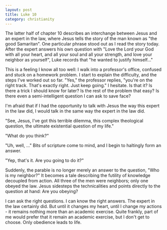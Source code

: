 ```yaml
---
layout: post
title: Luke 10
category: christianity
---
```


The latter half of chapter 10 describes an interchange between Jesus and an expert in the law, where Jesus tells the story of the man known as "the good Samaritan".  One particular phrase stood out as I read the story today.  After the expert answers his own question with "Love the Lord your God with all your heart, and all your soul and all your strength, and love your neighbor as yourself", Luke records that "he wanted to justify himself..."

This is a feeling I know all too well: I walk into a professor's office, confused and stuck on a homework problem.  I start to explain the difficulty, and the steps I've worked out so far.  "Yes," the professor replies, "you're on the right track.  That's exactly right.  Just keep going." I hesitate.  Is that it?  Is there a trick I should know for later?  Is the rest of the problem that easy?  Is there even a semi-intelligent question I can ask to save face?

I'm afraid that if I had the opportunity to talk with Jesus the way this expert in the law did, I would talk in the same way the expert in the law did.

"See, Jesus, I've got this terrible dilemma, this complex theological question, the ultimate existential question of my life."

"What do you think?"

"Uh, well, ..."  Bits of scripture come to mind, and I begin to haltingly form an answer.

"Yep, that's it.  Are you going to do it?"

Suddenly, the parable is no longer merely an answer to the question, "Who is my neighbor?"  It becomes a tale describing the futility of knowledge decoupled from action.  All three of the men were neighbors; only one obeyed the law.  Jesus sidesteps the technicalities and points directly to the question at hand: Are you obeying?

I can ask the right questions.  I can know the right answers.  The expert in the law certainly did.  But until it changes my heart, until I change my actions - it remains nothing more than an academic exercise.  Quite frankly, part of me would prefer that it remain an academic exercise, but I don't get to choose.  Only obedience leads to life.

